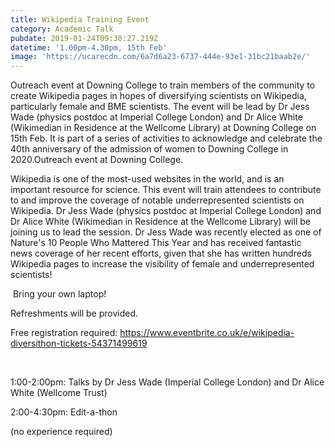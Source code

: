 ```yaml
---
title: Wikipedia Training Event
category: Academic Talk
pubdate: 2019-01-24T09:38:27.219Z
datetime: '1.00pm-4.30pm, 15th Feb'
image: 'https://ucarecdn.com/6a7d6a23-6737-444e-93e1-31bc21baab2e/'
---
```

Outreach event at Downing College to train members of the community to create Wikipedia pages in hopes of diversifying scientists on Wikipedia, particularly female and BME scientists. The event will be lead by Dr Jess Wade (physics postdoc at Imperial College London) and Dr Alice White (Wikimedian in Residence at the Wellcome Library) at Downing College on 15th Feb. It is part of a series of activities to acknowledge and celebrate the 40th anniversary of the admission of women to Downing College in 2020.Outreach event at Downing College.

Wikipedia is one of the most-used websites in the world, and is an important resource for science. This event will train attendees to contribute to and improve the coverage of notable underrepresented scientists on Wikipedia. Dr Jess Wade (physics postdoc at Imperial College London) and Dr Alice White (Wikimedian in Residence at the Wellcome Library) will be joining us to lead the session. Dr Jess Wade was recently elected as one of Nature's 10 People Who Mattered This Year and has received fantastic news coverage of her recent efforts, given that she has written hundreds Wikipedia pages to increase the visibility of female and underrepresented scientists!

 Bring your own laptop!

Refreshments will be provided.

Free registration required: https://www.eventbrite.co.uk/e/wikipedia-diversithon-tickets-54371499619

 

1:00-2:00pm: Talks by Dr Jess Wade (Imperial College London) and Dr Alice White (Wellcome Trust)

2:00-4:30pm: Edit-a-thon

(no experience required)
